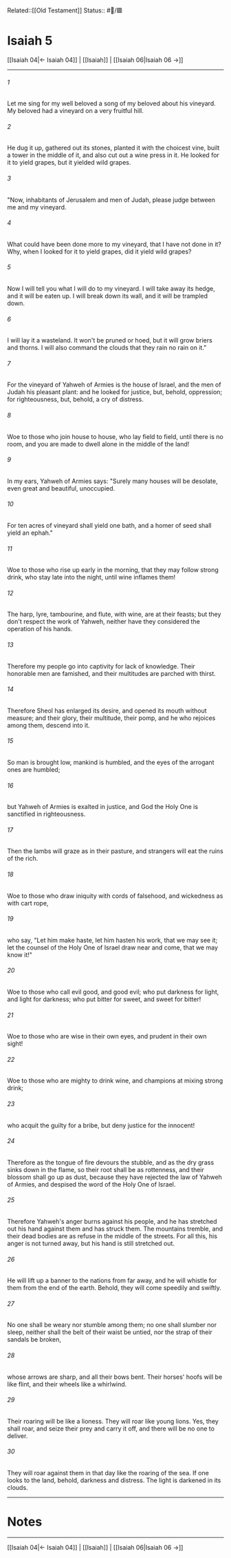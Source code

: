 Related::[[Old Testament]]
Status:: #📖/🟥
# Isaiah 5

[[Isaiah 04|← Isaiah 04]] | [[Isaiah]] | [[Isaiah 06|Isaiah 06 →]]
***



###### 1 
Let me sing for my well beloved a song of my beloved about his vineyard. My beloved had a vineyard on a very fruitful hill. 

###### 2 
He dug it up, gathered out its stones, planted it with the choicest vine, built a tower in the middle of it, and also cut out a wine press in it. He looked for it to yield grapes, but it yielded wild grapes. 

###### 3 
"Now, inhabitants of Jerusalem and men of Judah, please judge between me and my vineyard. 

###### 4 
What could have been done more to my vineyard, that I have not done in it? Why, when I looked for it to yield grapes, did it yield wild grapes? 

###### 5 
Now I will tell you what I will do to my vineyard. I will take away its hedge, and it will be eaten up. I will break down its wall, and it will be trampled down. 

###### 6 
I will lay it a wasteland. It won't be pruned or hoed, but it will grow briers and thorns. I will also command the clouds that they rain no rain on it." 

###### 7 
For the vineyard of Yahweh of Armies is the house of Israel, and the men of Judah his pleasant plant: and he looked for justice, but, behold, oppression; for righteousness, but, behold, a cry of distress. 

###### 8 
Woe to those who join house to house, who lay field to field, until there is no room, and you are made to dwell alone in the middle of the land! 

###### 9 
In my ears, Yahweh of Armies says: "Surely many houses will be desolate, even great and beautiful, unoccupied. 

###### 10 
For ten acres of vineyard shall yield one bath, and a homer of seed shall yield an ephah." 

###### 11 
Woe to those who rise up early in the morning, that they may follow strong drink, who stay late into the night, until wine inflames them! 

###### 12 
The harp, lyre, tambourine, and flute, with wine, are at their feasts; but they don't respect the work of Yahweh, neither have they considered the operation of his hands. 

###### 13 
Therefore my people go into captivity for lack of knowledge. Their honorable men are famished, and their multitudes are parched with thirst. 

###### 14 
Therefore Sheol has enlarged its desire, and opened its mouth without measure; and their glory, their multitude, their pomp, and he who rejoices among them, descend into it. 

###### 15 
So man is brought low, mankind is humbled, and the eyes of the arrogant ones are humbled; 

###### 16 
but Yahweh of Armies is exalted in justice, and God the Holy One is sanctified in righteousness. 

###### 17 
Then the lambs will graze as in their pasture, and strangers will eat the ruins of the rich. 

###### 18 
Woe to those who draw iniquity with cords of falsehood, and wickedness as with cart rope, 

###### 19 
who say, "Let him make haste, let him hasten his work, that we may see it; let the counsel of the Holy One of Israel draw near and come, that we may know it!" 

###### 20 
Woe to those who call evil good, and good evil; who put darkness for light, and light for darkness; who put bitter for sweet, and sweet for bitter! 

###### 21 
Woe to those who are wise in their own eyes, and prudent in their own sight! 

###### 22 
Woe to those who are mighty to drink wine, and champions at mixing strong drink; 

###### 23 
who acquit the guilty for a bribe, but deny justice for the innocent! 

###### 24 
Therefore as the tongue of fire devours the stubble, and as the dry grass sinks down in the flame, so their root shall be as rottenness, and their blossom shall go up as dust, because they have rejected the law of Yahweh of Armies, and despised the word of the Holy One of Israel. 

###### 25 
Therefore Yahweh's anger burns against his people, and he has stretched out his hand against them and has struck them. The mountains tremble, and their dead bodies are as refuse in the middle of the streets. For all this, his anger is not turned away, but his hand is still stretched out. 

###### 26 
He will lift up a banner to the nations from far away, and he will whistle for them from the end of the earth. Behold, they will come speedily and swiftly. 

###### 27 
No one shall be weary nor stumble among them; no one shall slumber nor sleep, neither shall the belt of their waist be untied, nor the strap of their sandals be broken, 

###### 28 
whose arrows are sharp, and all their bows bent. Their horses' hoofs will be like flint, and their wheels like a whirlwind. 

###### 29 
Their roaring will be like a lioness. They will roar like young lions. Yes, they shall roar, and seize their prey and carry it off, and there will be no one to deliver. 

###### 30 
They will roar against them in that day like the roaring of the sea. If one looks to the land, behold, darkness and distress. The light is darkened in its clouds.

---
# Notes


***
[[Isaiah 04|← Isaiah 04]] | [[Isaiah]] | [[Isaiah 06|Isaiah 06 →]]
